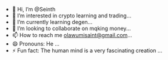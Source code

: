- 👋 Hi, I’m @Seinth
- 👀 I’m interested in crypto learning and trading...
- 🌱 I’m currently learning degen...
- 💞️ I’m looking to collaborate on mqking money...
- 📫 How to reach me olawumisaint@gmail.com...
- 😄 Pronouns: He ...
- ⚡ Fun fact: The human mind is a very fascinating creation ...

<!---
OSeinth/OSeinth is a ✨ special ✨ repository because its `README.md` (this file) appears on your GitHub profile.
You can click the Preview link to take a look at your changes.
--->
